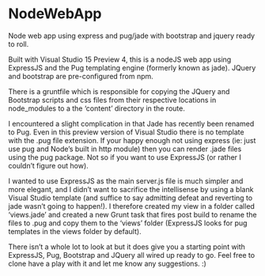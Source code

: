 ﻿# NodeWebApp
Node web app using express and pug/jade with bootstrap and jquery ready to roll.

Built with Visual Studio 15 Preview 4, this is a nodeJS web app using ExpressJS and the Pug templating engine (formerly known as jade). JQuery and bootstrap are pre-configured from npm.

There is a gruntfile which is responsible for copying the JQuery and Bootstrap scripts and css files from their respective locations in node_modules to a the ‘content’ directory in the route.

I encountered a slight complication in that Jade has recently been renamed to Pug. Even in this preview version of Visual Studio there is no template with the .pug file extension. If your happy enough not using express (ie: just use pug and Node’s built in http module) then you can render .jade files using the pug package. Not so if you want to use ExpressJS (or rather I couldn’t figure out how).

I wanted to use ExpressJS as the main server.js file is much simpler and more elegant, and I didn’t want to sacrifice the intellisense by using a blank Visual Studio template (and suffice to say admitting defeat and reverting to jade wasn’t going to happen!). I therefore created my view in a folder called ‘views.jade’ and created a new Grunt task that fires post build to rename the files to .pug and copy them to the ‘views’ folder (ExpressJS looks for pug templates in the views folder by default).

There isn’t a whole lot to look at but it does give you a starting point with ExpressJS, Pug, Bootstrap and JQuery all wired up ready to go. Feel free to clone have a play with it and let me know any suggestions. :)
